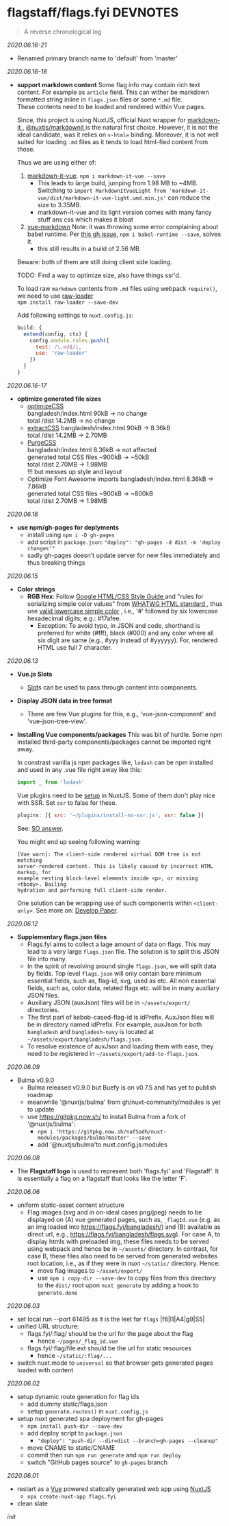 # flagstaff/flags.fyi DEVNOTES

> A reverse chronological log

_2020.06.16-21_

- Renamed primary branch name to 'default' from 'master'

_2020.06.16-18_

- **support markdown content**
  Some flag info may contain rich text content. For example as `article` field.
  This can wither be markdown formatted string inline in `flags.json` files or
  some `*.md` file.  
   These contents need to be loaded and rendered within Vue pages.

  Since, this project is using NuxtJS, official Nuxt wrapper for [markdown-it
  ](https://github.com/markdown-it/markdown-it), [@nuxtjs/markdownit
  ](https://github.com/nuxt-community/modules/tree/master/packages/markdownit)
  is the natural first choice. However, it is not the ideal candidate, was it
  relies on `v-html=` binding. Moreover, it is not well suited for loading `.md`
  files as it tends to load html-fied content from those.

  Thus we are using either of:

  1. [markdown-it-vue](https://github.com/ravenq/markdown-it-vue).
     `npm i markdown-it-vue --save`
     - This leads to large build, jumping from 1.98 MB to ~4MB. Switching to
       `import MarkdownItVueLight from 'markdown-it-vue/dist/markdown-it-vue-light.umd.min.js'`
       can reduce the size to 3.35MB.
     - markdown-it-vue and its light version comes with many fancy stuff ans css
       which makes it bloat
  2. [vue-markdown](https://www.npmjs.com/package/vue-markdown)
     Note: it was throwing some error complaining about babel runtime.
     Per [this gh issue](https://github.com/miaolz123/vue-markdown/issues/18),
     `npm i babel-runtime --save`, solves it.
     - this still results in a build of 2.56 MB

  Beware: both of them are still doing client side loading.

  TODO: Find a way to optimize size, also have things ssr'd.

  To load raw `markdown` contents from `.md` files using webpack `require()`,
  we need to use [raw-loader](https://webpack.js.org/loaders/raw-loader/)  
  `npm install raw-loader --save-dev`

  Add following settings to `nuxt.config.js`:

  ```js
  build: {
    extend(config, ctx) {
      config.module.rules.push({
        test: /\.md$/i,
        use: 'raw-loader'
      })
    }
  }
  ```

_2020.06.16-17_

- **optimize generated file sizes**
  - [optimizeCSS](https://nuxtjs.org/api/configuration-build/#optimizecss)  
    bangladesh/index.html 90kB -> no change  
    total /dist 14.2MB -> no change
  - [extractCSS](https://nuxtjs.org/api/configuration-build/#extractcss)
    bangladesh/index.html 90kB -> 8.36kB  
    total /dist 14.2MB -> 2.70MB
  - [PurgeCSS](https://github.com/Developmint/nuxt-purgecss)  
    bangladesh/index.html 8.36kB -> not affected  
    generated total CSS files ~900kB -> ~50kB  
    total /dist 2.70MB -> 1.98MB  
    !!! but messes up style and layout
  - Optimize Font Awesome imports
    bangladesh/index.html 8.36kB -> 7.86kB  
    generated total CSS files ~900kB -> ~800kB  
    total /dist 2.70MB -> 1.98MB

_2020.06.16_

- **use npm/gh-pages for deplyments**
  - install using `npm i -D gh-pages`
  - add script in `package.json`:
    `"deploy": "gh-pages -d dist -m 'deploy changes'"`
  - sadly gh-pages doesn't update server for new files immediately and thus
    breaking things

_2020.06.15_

- **Color strings**
  - **RGB Hex**: Follow [Google HTML/CSS Style Guide
    ](https://google.github.io/styleguide/htmlcssguide.html#Capitalization) and
    "rules for serializing simple color values" from [WHATWG HTML standard
    ](https://html.spec.whatwg.org/#colours), thus use [valid lowercase simple
    color](https://html.spec.whatwg.org/#valid-lowercase-simple-colour)
    , i.e., '#' followed by six lowercase hexadecimal digits; e.g.: #17afee.
    - Exception: To avoid typo, in JSON and code, shorthand is preferred for
      white (#fff), black (#000) and any color where all six digit are same
      (e.g., #yyy instead of #yyyyyy). For, rendered HTML use full 7 character.

_2020.06.13_

- **Vue.js Slots**

  - [Slot](https://vuejs.org/v2/guide/components-slots.html)s can be used to pass
    through content into components.

- **Display JSON data in tree format**

  - There are few Vue plugins for this, e.g., 'vue-json-component' and
    'vue-json-tree-view'.

- **Installing Vue components/packages**
  This was bit of hurdle. Some npm installed third-party components/packages
  cannot be imported right away.

  In constrast vanilla js npm packages like, `lodash` can be npm installed and
  used in any .vue file right away like this:

  ```js
  import _ from 'lodash'
  ```

  Vue plugins need to be [setup](https://nuxtjs.org/guide/plugins/#vue-plugins) in
  NuxtJS. Some of them don't play nice with SSR. Set `ssr` to false for these.

  ```js
  plugins: [{ src: '~/plugins/install-no-ssr.js', ssr: false }]
  ```

  See: [SO answer](https://stackoverflow.com/q/54525838/).

  You might end up seeing following warning:

  ```
  [Vue warn]: The client-side rendered virtual DOM tree is not matching
  server-rendered content. This is likely caused by incorrect HTML markup, for
  example nesting block-level elements inside <p>, or missing <tbody>. Bailing
  hydration and performing full client-side render.
  ```

  One solution can be wrapping use of such components within `<client-only>`.
  See more on:
  [Develop Paper](https://developpaper.com/a-common-error-warning-for-nuxt-js/).

_2020.06.12_

- **Supplementary flags.json files**
  - Flags.fyi aims to collect a lage amount of data on flags. This may lead to
    a very large `flags.json` file. The solution is to split this JSON file into
    many.
  - In the spirit of revolving around single `flags.json`, we will split data by
    fields. Top level `flags.json` will only contain bare minimum essential
    fields, such as, flag-id, svg, used as etc. All non essential fields, such
    as, color data, related flags etc. will be in many auxiliary JSON files.
  - Auxiliary JSON (auxJson) files will be in `~/assets/export/` directories.
  - The first part of kebob-cased-flag-id is idPrefix. AuxJson files will be in
    directory named idPrefix. For example, auxJson for both `bangladesh` and
    `bangladesh-navy` is located at `~/assets/export/bangladesh/flags.json`.
  - To resolve existence of auxJson and loading them with ease, they need to be
    registered in `~/assets/export/add-to-flags.json`.

_2020.06.09_

- Bulma v0.9.0
  - Bulma released v0.9.0 but Buefy is on v0.7.5 and has yet to publish roadmap
  - meanwhile '@nuxtjs/bulma' from gh/nuxt-community/modules is yet to update
  - use https://gitpkg.now.sh/ to install Bulma from a fork of '@nuxtjs/bulma':
    - `npm i 'https://gitpkg.now.sh/nafSadh/nuxt-modules/packages/bulma?master' --save`
    - add '@nuxtjs/bulma'to nuxt.config.js:modules

_2020.06.08_

- The **Flagstaff logo** is used to represent both 'flags.fyi' and 'Flagstaff'.
  It is essentially a flag on a flagstaff that looks like the letter 'F'.

_2020.06.06_

- uniform static-asset content structure
  - Flag images (svg and in on-ideal cases png/jpeg) needs to be displayed on
    (A) vue generated pages, such as, `_flagId.vue` (e.g. as an img loaded into
    https://flags.fyi/bangladesh/) and (B) available as direct url, e.g.,
    https://flags.fyi/bangladesh/flags.svg). For case A, to display htmls with
    preloaded img, these files needs to be served using webpack and hence be in
    `~/assets/` directory. In contrast, for case B, these files also need to be
    served from generated websites root location, i.e., as if they were in nuxt
    `~/static/` directory.
    Hence:
    - move flag images to `~/asset/export/`
    - use `npm i copy-dir --save-dev` to copy files from this directory to the
      `dist/` root upon `nuxt generate` by adding a hook to `generate.done`

_2020.06.03_

- set local run --port 61495 as it is the leet for `flags` |f6|l1|A4|g9|S5|
- unified URL structure:
  - flags.fyi/:flag/ should be the url for the page about the flag
    - hence `~/pages/_flag_id.vue`
  - flags.fyi/:flag/file.ext should be the url for static resources
    - hence `~/static/:flag/...`
- switch nuxt.mode to `universal` so that browser gets generated pages loaded with content

_2020.06.02_

- setup dynamic route generation for flag ids
  - add dummy static/flags.json
  - setup `generate.routes()` in `nuxt.config.js`
- setup nuxt generated spa deployment for gh-pages
  - `npm install push-dir --save-dev`
  - add deploy script to `package.json`
    - `"deploy": "push-dir --dir=dist --branch=gh-pages --cleanup"`
  - move CNAME to static/CNAME
  - commit then run `npm run generate` and `npm run deploy`
  - switch "GitHub pages source" to `gh-pages` branch

_2020.06.01_

- restart as a [Vue](https://vuejs.org/) powered statically generated web app
  using [NuxtJS](https://nuxtjs.org/)
  - `npx create-nuxt-app flags.fyi`
- clean slate

_init_
